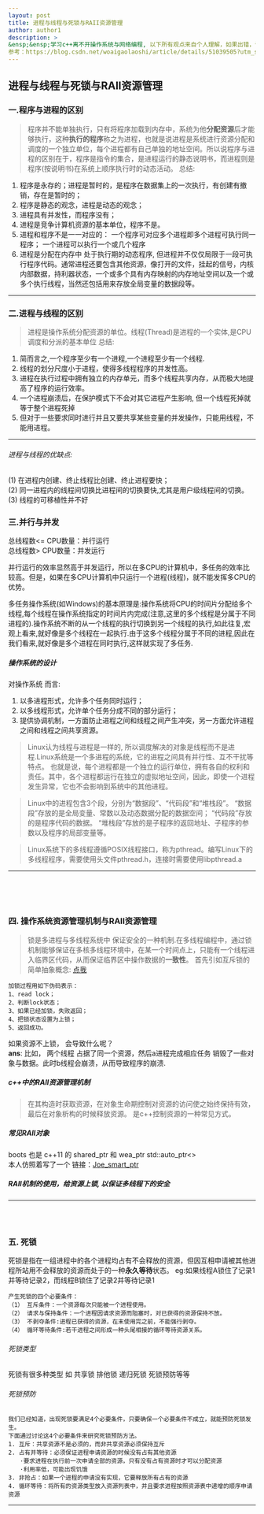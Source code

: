 ```yaml
---
layout: post
title: 进程与线程与死锁与RAII资源管理
author: author1
description: >
&ensp;&ensp;学习c++离不开操作系统与网络编程, 以下所有观点来自个人理解，如果出错，请联系我。
参考：https://blog.csdn.net/woaigaolaoshi/article/details/51039505?utm_source=copy
---
```


## 进程与线程与死锁与RAII资源管理

### 一.程序与进程的区别
> 程序并不能单独执行，只有将程序加载到内存中，系统为他**分配资源**后才能够执行，这种**执行的程序**称之为进程，也就是说进程是系统进行资源分配和调度的一个独立单位，每个进程都有自己单独的地址空间。所以说程序与进程的区别在于，程序是指令的集合，是进程运行的静态说明书，而进程则是程序(按说明书)在系统上顺序执行时的动态活动。
总结:
1. 程序是永存的；进程是暂时的，是程序在数据集上的一次执行，有创建有撤销，存在是暂时的；
2. 程序是静态的观念，进程是动态的观念；
3. 进程具有并发性，而程序没有；
4. 进程是竞争计算机资源的基本单位，程序不是。
5. 进程和程序不是一一对应的： 一个程序可对应多个进程即多个进程可执行同一程序； 一个进程可以执行一个或几个程序
6. 进程是分配在内存中 处于执行期的动态程序, 但进程并不仅仅局限于一段可执行程序代码。通常进程还要包含其他资源，像打开的文件，挂起的信号，内核内部数据，持利器状态，一个或多个具有内存映射的内存地址空间以及一个或多个执行线程，当然还包括用来存放全局变量的数据段等。
--------------------- 

### 二.进程与线程的区别
> 进程是操作系统分配资源的单位。线程(Thread)是进程的一个实体,是CPU调度和分派的基本单位 
总结:
1. 简而言之,一个程序至少有一个进程,一个进程至少有一个线程.
2. 线程的划分尺度小于进程，使得多线程程序的并发性高。
3. 进程在执行过程中拥有独立的内存单元，而多个线程共享内存，从而极大地提高了程序的运行效率。
4. 一个进程崩溃后，在保护模式下不会对其它进程产生影响, 但一个线程死掉就等于整个进程死掉
5. 但对于一些要求同时进行并且又要共享某些变量的并发操作，只能用线程，不能用进程。
---------------------

######	进程与线程的优缺点:
(1) 在进程内创建、终止线程比创建、终止进程要快；   
(2) 同一进程内的线程间切换比进程间的切换要快,尤其是用户级线程间的切换。   
(3) 线程的可移植性并不好

### 三.并行与并发
总线程数<= CPU数量：并行运行   
总线程数> CPU数量：并发运行

并行运行的效率显然高于并发运行，所以在多CPU的计算机中，多任务的效率比较高。但是，如果在多CPU计算机中只运行一个进程(线程)，就不能发挥多CPU的优势。

 多任务操作系统(如Windows)的基本原理是:操作系统将CPU的时间片分配给多个线程,每个线程在操作系统指定的时间片内完成(注意,这里的多个线程是分属于不同进程的).操作系统不断的从一个线程的执行切换到另一个线程的执行,如此往复,宏观上看来,就好像是多个线程在一起执行.由于这多个线程分属于不同的进程,因此在我们看来,就好像是多个进程在同时执行,这样就实现了多任务.

##### 操作系统的设计
对操作系统 而言:
1. 以多进程形式，允许多个任务同时运行； 
2. 以多线程形式，允许单个任务分成不同的部分运行； 
3. 提供协调机制，一方面防止进程之间和线程之间产生冲突，另一方面允许进程之间和线程之间共享资源。

> Linux认为线程与进程是一样的, 所以调度解决的对象是线程而不是进程.Linux系统是一个多进程的系统，它的进程之间具有并行性、互不干扰等特点。 
也就是说，每个进程都是一个独立的运行单位，拥有各自的权利和责任。其中，各个进程都运行在独立的虚拟地址空间，因此，即使一个进程发生异常，它也不会影响到系统中的其他进程。

> Linux中的进程包含3个段，分别为“数据段”、“代码段”和“堆栈段”。 
“数据段”存放的是全局变量、常数以及动态数据分配的数据空间； 
“代码段”存放的是程序代码的数据。 
“堆栈段”存放的是子程序的返回地址、子程序的参数以及程序的局部变量等。

> Linux系统下的多线程遵循POSIX线程接口，称为pthread。编写Linux下的多线程程序，需要使用头文件pthread.h，连接时需要使用libpthread.a

---------------------
<br>
<br>
<br>

### 四. 操作系统资源管理机制与RAII资源管理
> 锁是多进程与多线程系统中 保证安全的一种机制.在多线程编程中，通过锁机制能够保证在多核多线程环境中，在某一个时间点上，只能有一个线程进入临界区代码，从而保证临界区中操作数据的**一致性**。
首先引如互斥锁的简单抽象概念: [点我](http://www.ruanyifeng.com/blog/2013/04/processes_and_threads.html)
```
加锁过程用如下伪码表示： 
1、read lock； 
2、判断lock状态； 
3、如果已经加锁，失败返回； 
4、把锁状态设置为上锁； 
5、返回成功。 
```
如果资源不上锁， 会导致什么呢？   
**ans**:  比如， 两个线程 占据了同一个资源，然后a进程完成相应任务 销毁了一些对象与数据。此时b线程会崩溃，从而导致程序的崩溃.

##### c++中的RAII资源管理机制
> 在其构造时获取资源，在对象生命期控制对资源的访问使之始终保持有效，最后在对象析构的时候释放资源。 是c++控制资源的一种常见方式。

##### 常见RAII对象
boots 也是 c++11 的 shared_ptr 和 wea_ptr std::auto_ptr<>   
本人仿照着写了一个 链接：[Joe_smart_ptr](www.hao123.com)


##### RAII机制的使用，给资源上锁, 以保证多线程下的安全
---------------------
<br>
<br>


### 五. 死锁
 死锁是指在一组进程中的各个进程均占有不会释放的资源，但因互相申请被其他进程所站用不会释放的资源而处于的一种**永久等待**状态。
eg:如果线程A锁住了记录1并等待记录2，而线程B锁住了记录2并等待记录1
```
产生死锁的四个必要条件：
（1） 互斥条件：一个资源每次只能被一个进程使用。
（2） 请求与保持条件：一个进程因请求资源而阻塞时，对已获得的资源保持不放。
（3） 不剥夺条件:进程已获得的资源，在末使用完之前，不能强行剥夺。
（4） 循环等待条件:若干进程之间形成一种头尾相接的循环等待资源关系。
```
###### 死锁类型
死锁有很多种类型 如 共享锁 排他锁 递归死锁 死锁预防等等

###### 死锁预防
```
我们已经知道，出现死锁要满足4个必要条件，只要确保一个必要条件不成立，就能预防死锁发生。
下面通过讨论这4个必要条件来研究死锁预防方法。   
1. 互斥：共享资源不是必须的，而非共享资源必须保持互斥   
2. 占有并等待：必须保证进程申请资源的时候没有占有其他资源   
　　·要求进程在执行前一次申请全部的资源，只有没有占有资源时才可以分配资源   
　　·利用率低，可能出现饥饿   
3. 非抢占：如果一个进程的申请没有实现，它要释放所有占有的资源   
4. 循环等待：将所有的资源类型放入资源列表中，并且要求进程按照资源表中递增的顺序申请资源
```

---------------------













